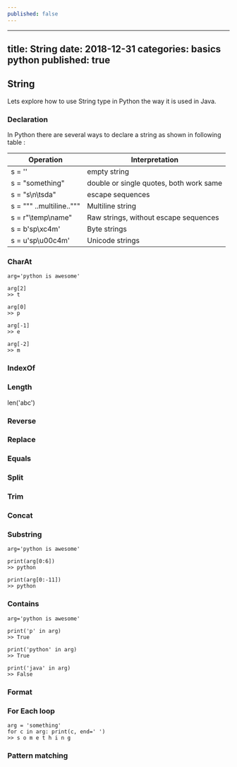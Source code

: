 ```yaml
---
published: false
---
```

---
title: String
date: 2018-12-31
categories: basics python
published: true
---  

## String

Lets explore how to use String type in Python the way it is used in Java.  


### Declaration  

In Python there are several ways to declare a string as shown in following table : 

|Operation|Interpretation|
|---------|--------------|
| s = ''  | empty string |
| s = "something" | double or single quotes, both work same |
| s = "s\n\tsda" | escape sequences |
| s = """ ..multiline..""" | Multiline string |
| s = r"\temp\name" | Raw strings, without escape sequences |
| s = b'sp\xc4m' | Byte strings |
| s = u'sp\u00c4m' | Unicode strings | 


### CharAt

```
arg='python is awesome'

arg[2]
>> t

arg[0]
>> p

arg[-1]
>> e

arg[-2]
>> m
```


### IndexOf  

### Length  
len('abc')

### Reverse  

### Replace  

### Equals 

### Split

### Trim

### Concat

### Substring
```
arg='python is awesome'

print(arg[0:6])
>> python

print(arg[0:-11])
>> python
```

### Contains

```
arg='python is awesome'

print('p' in arg)
>> True

print('python' in arg)
>> True

print('java' in arg)
>> False
```

### Format

### For Each loop
```
arg = 'something' 
for c in arg: print(c, end=' ')
>> s o m e t h i n g

```

### Pattern matching
